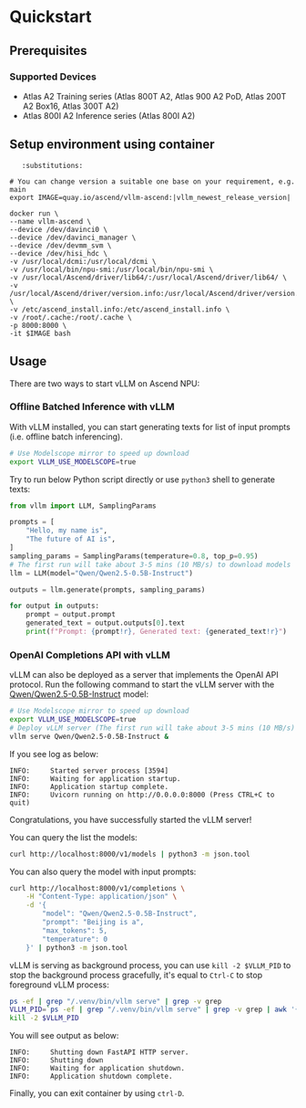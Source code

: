# Quickstart

## Prerequisites

### Supported Devices
- Atlas A2 Training series (Atlas 800T A2, Atlas 900 A2 PoD, Atlas 200T A2 Box16, Atlas 300T A2)
- Atlas 800I A2 Inference series (Atlas 800I A2)

## Setup environment using container

```{code-block} bash
   :substitutions:

# You can change version a suitable one base on your requirement, e.g. main
export IMAGE=quay.io/ascend/vllm-ascend:|vllm_newest_release_version|

docker run \
--name vllm-ascend \
--device /dev/davinci0 \
--device /dev/davinci_manager \
--device /dev/devmm_svm \
--device /dev/hisi_hdc \
-v /usr/local/dcmi:/usr/local/dcmi \
-v /usr/local/bin/npu-smi:/usr/local/bin/npu-smi \
-v /usr/local/Ascend/driver/lib64/:/usr/local/Ascend/driver/lib64/ \
-v /usr/local/Ascend/driver/version.info:/usr/local/Ascend/driver/version.info \
-v /etc/ascend_install.info:/etc/ascend_install.info \
-v /root/.cache:/root/.cache \
-p 8000:8000 \
-it $IMAGE bash
```

## Usage

There are two ways to start vLLM on Ascend NPU:

### Offline Batched Inference with vLLM

With vLLM installed, you can start generating texts for list of input prompts (i.e. offline batch inferencing).

```bash
# Use Modelscope mirror to speed up download
export VLLM_USE_MODELSCOPE=true
```

Try to run below Python script directly or use `python3` shell to generate texts:

```python
from vllm import LLM, SamplingParams

prompts = [
    "Hello, my name is",
    "The future of AI is",
]
sampling_params = SamplingParams(temperature=0.8, top_p=0.95)
# The first run will take about 3-5 mins (10 MB/s) to download models
llm = LLM(model="Qwen/Qwen2.5-0.5B-Instruct")

outputs = llm.generate(prompts, sampling_params)

for output in outputs:
    prompt = output.prompt
    generated_text = output.outputs[0].text
    print(f"Prompt: {prompt!r}, Generated text: {generated_text!r}")
```

### OpenAI Completions API with vLLM

vLLM can also be deployed as a server that implements the OpenAI API protocol. Run
the following command to start the vLLM server with the
[Qwen/Qwen2.5-0.5B-Instruct](https://huggingface.co/Qwen/Qwen2.5-0.5B-Instruct) model:

```bash
# Use Modelscope mirror to speed up download
export VLLM_USE_MODELSCOPE=true
# Deploy vLLM server (The first run will take about 3-5 mins (10 MB/s) to download models)
vllm serve Qwen/Qwen2.5-0.5B-Instruct &
```

If you see log as below:

```
INFO:     Started server process [3594]
INFO:     Waiting for application startup.
INFO:     Application startup complete.
INFO:     Uvicorn running on http://0.0.0.0:8000 (Press CTRL+C to quit)
```
Congratulations, you have successfully started the vLLM server!

You can query the list the models:

```bash
curl http://localhost:8000/v1/models | python3 -m json.tool
```

You can also query the model with input prompts:

```bash
curl http://localhost:8000/v1/completions \
    -H "Content-Type: application/json" \
    -d '{
        "model": "Qwen/Qwen2.5-0.5B-Instruct",
        "prompt": "Beijing is a",
        "max_tokens": 5,
        "temperature": 0
    }' | python3 -m json.tool
```

vLLM is serving as background process, you can use `kill -2 $VLLM_PID` to stop the background process gracefully,
it's equal to `Ctrl-C` to stop foreground vLLM process:

```bash
ps -ef | grep "/.venv/bin/vllm serve" | grep -v grep
VLLM_PID=`ps -ef | grep "/.venv/bin/vllm serve" | grep -v grep | awk '{print $2}'`
kill -2 $VLLM_PID
```

You will see output as below:
```
INFO:     Shutting down FastAPI HTTP server.
INFO:     Shutting down
INFO:     Waiting for application shutdown.
INFO:     Application shutdown complete.
```

Finally, you can exit container by using `ctrl-D`.
